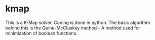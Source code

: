 # kmap
This is a K-Map solver. Coding is done in python.
The basic algorithm behind this is the Quine-McCluskey method - A method used for minimization of boolean functions.

